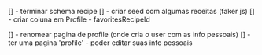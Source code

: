 [] - terminar schema recipe
[] - criar seed com algumas receitas (faker js)
[] - criar coluna em Profile - favoritesRecipeId

[] - renomear pagina de profile (onde cria o user com as info pessoais)
[] - ter uma pagina 'profile' - poder editar suas info pessoais